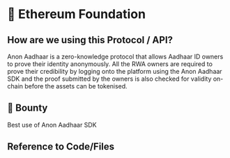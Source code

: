 # :see_no_evil: Ethereum Foundation

## How are we using this Protocol / API?
Anon Aadhaar is a zero-knowledge protocol that allows Aadhaar ID owners to prove their identity anonymously. All the RWA owners are required to prove their credibility by logging onto the platform using the Anon Aadhaar SDK and the proof submitted by the owners is also checked for validity on-chain before the assets can be tokenised. 

## :money_with_wings: Bounty 
Best use of Anon Aadhaar SDK 

## Reference to Code/Files
